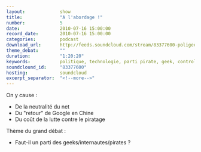 ```yaml
---
layout:             show
title:              "A l'abordage !"
number:             5
date:               2010-07-16 15:00:00
record_date:        2010-07-16 15:00:00
categories:         podcast
download_url:       http://feeds.soundcloud.com/stream/83377600-poligeek-poligeek5.mp3
theme_debat:        ""
duration:           "1:20:20"
keywords:           politique, technologie, parti pirate, geek, controle
soundclound_id:     "83377600"
hosting:            soundcloud
excerpt_separator:  "<!--more-->"
---
```



On y cause :

- De la neutralité du net
- Du "retour" de Google en Chine
- Du coût de la lutte contre le piratage

Thème du grand débat :

- Faut-il un parti des geeks/internautes/pirates ?
